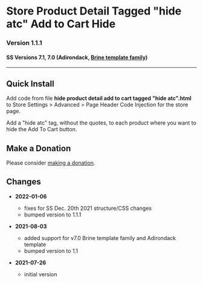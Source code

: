 # Store Product Detail Tagged "hide atc" Add to Cart Hide

### Version 1.1.1

#### SS Versions 7.1, 7.0 (Adirondack, [Brine template family](https://support.squarespace.com/hc/en-us/articles/212512738-Brine-template-family))

---

## Quick Install

Add code from file **hide product detail add to cart tagged "hide atc".html** to
Store Settings > Advanced > Page Header Code Injection for the store page.

Add a "hide atc" tag, without the quotes, to each product where you want to hide
the Add To Cart button.

## Make a Donation

Please consider [making a donation](https://github.com/tomsWebConsulting/twcsl#make-a-donation).

## Changes

* **2022-01-06**

  * fixes for SS Dec. 20th 2021 structure/CSS changes
  * bumped version to 1.1.1
  
* **2021-08-03**

  * added support for v7.0 Brine template family and Adirondack template
  * bumped version to 1.1
  
* **2021-07-26**

  * initial version
